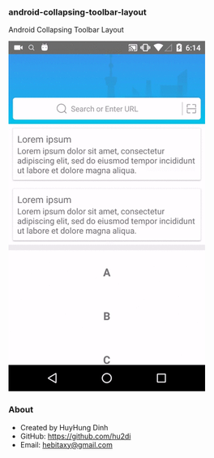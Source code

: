 ### android-collapsing-toolbar-layout
Android Collapsing Toolbar Layout

![demo](demo.gif)

### About
- Created by HuyHung Dinh
- GitHub: https://github.com/hu2di
- Email: hebitaxy@gmail.com

